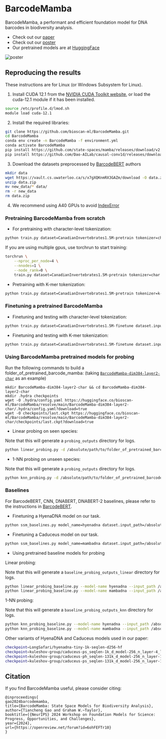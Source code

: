 # BarcodeMamba

BarcodeMamba, a performant and efficient foundation model for DNA barcodes in biodiversity analysis.

- Check out our [paper](https://openreview.net/forum?id=6ohFEFTr10)
- Check out our [poster](https://huggingface.co/bioscan-ml/BarcodeMamba/resolve/main/poster/BarcodeMamba_Poster.pdf)
- Our pretrained models are at [HuggingFace](https://huggingface.co/bioscan-ml/BarcodeMamba)

![poster](https://neurips.cc/media/PosterPDFs/NeurIPS%202024/105938.png)

## Reproducing the results

These instructions are for Linux (or Windows Subsystem for Linux).

1. Install CUDA 12.1 from the [NVIDIA CUDA Toolkit website](https://developer.nvidia.com/cuda-downloads), or load the cuda-12.1 module if it has been installed.

```bash
source /etc/profile.d/lmod.sh
module load cuda-12.1
```

2. Install the required libraries:

```bash
git clone https://github.com/bioscan-ml/BarcodeMamba.git
cd BarcodeMamba
conda env create -n BarcodeMamba -f environment.yml
conda activate BarcodeMamba
pip install https://github.com/state-spaces/mamba/releases/download/v2.2.1/mamba_ssm-2.2.1+cu122torch2.3cxx11abiFALSE-cp38-cp38-linux_x86_64.whl
pip install https://github.com/Dao-AILab/causal-conv1d/releases/download/v1.3.0.post1/causal_conv1d-1.3.0.post1+cu122torch2.3cxx11abiFALSE-cp38-cp38-linux_x86_64.whl
```

3. Download the datasets preprocessed by [BarcodeBERT](https://github.com/bioscan-ml/BarcodeBERT/) authors

```bash
mkdir data
wget https://vault.cs.uwaterloo.ca/s/x7gXQKnmRX3GAZm/download -O data.zip
unzip data.zip
mv new_data/* data/
rm -r new_data
rm data.zip
```

4. We recommend using A40 GPUs to avoid [IndexError](https://github.com/state-spaces/mamba/issues/361)


### Pretraining BarcodeMamba from scratch

- For pretraining with character-level tokenization:

```bash
python train.py dataset=CanadianInvertebrates1.5M-pretrain tokenizer=char dataset.input_path=/absolute/path/to/data
```

If you are using multiple gpus, use torchrun to start training:

```bash
torchrun \
    --nproc_per_node=4 \
    --nnodes=1 \
    --node_rank=0 \
    train.py dataset=CanadianInvertebrates1.5M-pretrain tokenizer=char dataset.input_path=/absolute/path/to/data
```

- Pretraining with K-mer tokenization:

```bash
python train.py dataset=CanadianInvertebrates1.5M-pretrain tokenizer=k-mer tokenizer.k_mer=6 dataset.input_path=/absolute/path/to/data
```

### Finetuning a pretrained BarcodeMamba

- Finetuning and testing with character-level tokenization:

```bash
python train.py dataset=CanadianInvertebrates1.5M-finetune dataset.input_path=/absolute/path/to/data model.n_classes=1653 tokenizer=char train.pretrained_model_path=/absolute/path/to/ckpt
```

- Finetuning and testing with K-mer tokenization:

```bash
python train.py dataset=CanadianInvertebrates1.5M-finetune dataset.input_path=/absolute/path/to/data model.n_classes=1653 tokenizer=k_mer tokenizer.k_mer=6 train.pretrained_model_path=/absolute/path/to/ckpt
```

### Using BarcodeMamba pretrained models for probing
Run the following commands to build a folder_of_pretrained_barcode_mamba: (taking [`BarcodeMamba-dim384-layer2-char`](https://huggingface.co/bioscan-ml/BarcodeMamba/tree/main/BarcodeMamba-dim384-layer2-char) as an example)

```
mkdir BarcodeMamba-dim384-layer2-char && cd BarcodeMamba-dim384-layer2-char
mkdir .hydra checkpoints
wget -O .hydra/config.yaml https://huggingface.co/bioscan-ml/BarcodeMamba/resolve/main/BarcodeMamba-dim384-layer2-char/.hydra/config.yaml?download=true
wget -O checkpoints/last.ckpt https://huggingface.co/bioscan-ml/BarcodeMamba/resolve/main/BarcodeMamba-dim384-layer2-char/checkpoints/last.ckpt?download=true
```

- Linear probing on seen species:

Note that this will generate a `probing_outputs` directory for logs.

```bash
python linear_probing.py -d /absolute/path/to/folder_of_pretrained_barcode_mamba --input-path /absolute/path/to/data 
```

- 1-NN probing on unseen species:

Note that this will generate a `probing_outputs` directory for logs.

```bash
python knn_probing.py -d /absolute/path/to/folder_of_pretrained_barcode_mamba --input-path /absolute/path/to/data 
```

### Baselines
For BarcodeBERT, CNN, DNABERT, DNABERT-2 baselines, please refer to the instructions in [BarcodeBERT](https://github.com/bioscan-ml/BarcodeBERT/).

- Finetuning a HyenaDNA model on our task.

```bash
python ssm_baselines.py model_name=hyenadna dataset.input_path=/absolute/path/to/data checkpoint=LongSafari/hyenadna-small-32k-seqlen-hf
```

- Finetuning a Caduceus model on our task.

```bash
python ssm_baselines.py model_name=mambadna dataset.input_path=/absolute/path/to/data checkpoint=kuleshov-group/caduceus-ph_seqlen-1k_d_model-256_n_layer-4_lr-8e-3
```

- Using pretrained baseline models for probing

Linear probing:

Note that this will generate a `baseline_probing_outputs_linear` directory for logs.

```bash
python linear_probing_baseline.py --model-name hyenadna --input_path /absolute/path/to/data --checkpoint LongSafari/hyenadna-small-32k-seqlen-hf
python linear_probing_baseline.py --model-name mambadna --input_path /absolute/path/to/data --checkpoint kuleshov-group/caduceus-ph_seqlen-1k_d_model-256_n_layer-4_lr-8e-3
```

1-NN probing:

Note that this will generate a `baseline_probing_outputs_knn` directory for logs.

```bash
python knn_probing_baseline.py --model-name hyenadna --input_path /absolute/path/to/data --checkpoint LongSafari/hyenadna-small-32k-seqlen-hf
python knn_probing_baseline.py --model-name mambadna --input_path /absolute/path/to/data --checkpoint kuleshov-group/caduceus-ph_seqlen-1k_d_model-256_n_layer-4_lr-8e-3
```

Other variants of HyenaDNA and Caduceus models used in our paper:
```bash
checkpoint=LongSafari/hyenadna-tiny-1k-seqlen-d256-hf
checkpoint=kuleshov-group/caduceus-ps_seqlen-1k_d_model-256_n_layer-4_lr-8e-3
checkpoint=kuleshov-group/caduceus-ph_seqlen-131k_d_model-256_n_layer-16
checkpoint=kuleshov-group/caduceus-ps_seqlen-131k_d_model-256_n_layer-16
```

## Citation

If you find BarcodeMamba useful, please consider citing:
```
@inproceedings{
gao2024barcodemamba,
title={BarcodeMamba: State Space Models for Biodiversity Analysis},
author={Tiancheng Gao and Graham W.~Taylor},
booktitle={{NeurIPS} 2024 Workshop on Foundation Models for Science: Progress, Opportunities, and Challenges},
year={2024},
url={https://openreview.net/forum?id=6ohFEFTr10}
}
```
